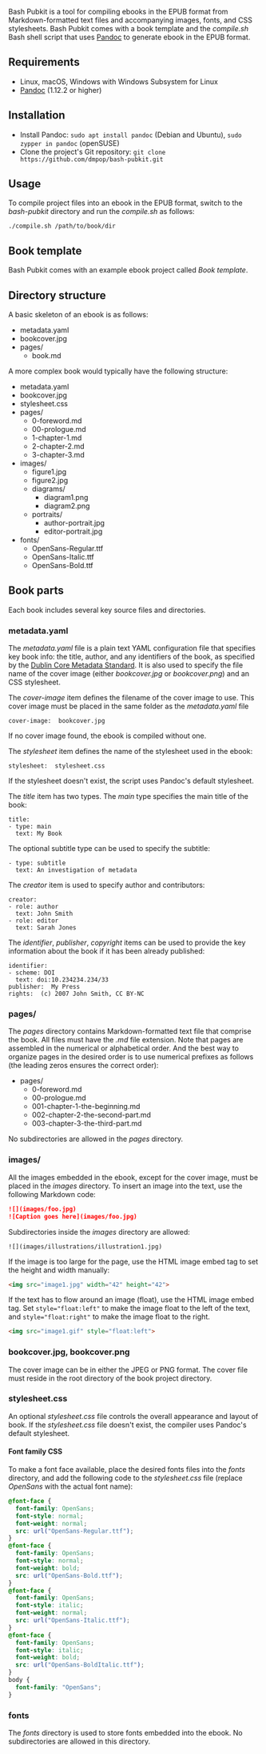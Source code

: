 Bash Pubkit is a tool for compiling ebooks in the EPUB format from Markdown-formatted text files and accompanying images, fonts, and CSS stylesheets. Bash Pubkit comes with a book template and the _compile.sh_ Bash shell script that uses [Pandoc](http://johnmacfarlane.net/pandoc/) to generate ebook in the EPUB format.

## Requirements

- Linux, macOS, Windows with Windows Subsystem for Linux
- [Pandoc](http://johnmacfarlane.net/pandoc/) (1.12.2 or higher)

## Installation

- Install Pandoc: `sudo apt install pandoc` (Debian and Ubuntu), `sudo zypper in pandoc` (openSUSE)
- Clone the project's Git repository: `git clone https://github.com/dmpop/bash-pubkit.git`

## Usage

To compile project files into an ebook in the EPUB format, switch to the _bash-pubkit_ directory and run the _compile.sh_ as follows:

    ./compile.sh /path/to/book/dir

## Book template

Bash Pubkit comes with an example ebook project called _Book template_.

## Directory structure

A basic skeleton of an ebook is as follows:

- metadata.yaml
- bookcover.jpg
- pages/
  - book.md

A more complex book would typically have the following structure:

- metadata.yaml
- bookcover.jpg
- stylesheet.css
- pages/
  - 0-foreword.md
  - 00-prologue.md
  - 1-chapter-1.md
  - 2-chapter-2.md
  - 3-chapter-3.md
- images/
  - figure1.jpg
  - figure2.jpg
  - diagrams/
    - diagram1.png
    - diagram2.png
  - portraits/
    - author-portrait.jpg
    - editor-portrait.jpg
- fonts/
  - OpenSans-Regular.ttf
  - OpenSans-Italic.ttf
  - OpenSans-Bold.ttf

## Book parts

Each book includes several key source files and directories.

### metadata.yaml

The _metadata.yaml_ file is a plain text YAML configuration file that specifies key book info: the title, author, and any identifiers of the book, as specified by the [Dublin Core Metadata Standard](http://dublincore.org/documents/dces/). It is also used to specify the file name of the cover image (either _bookcover.jpg_ or _bookcover.png_) and an CSS stylesheet.

The _cover-image_ item defines the filename of the cover image to use. This cover image must be placed in the same folder as the _metadata.yaml_ file

    cover-image:  bookcover.jpg

If no cover image found, the ebook is compiled without one.

The _stylesheet_ item defines the name of the stylesheet used in the ebook:

    stylesheet:  stylesheet.css

If the stylesheet  doesn't exist, the script uses Pandoc's default stylesheet.

The _title_ item has two types. The _main_ type specifies the main title of the book:

    title:
    - type: main
      text: My Book

The optional subtitle type can be used to specify the subtitle:

    - type: subtitle
      text: An investigation of metadata

The _creator_ item is used to specify author and contributors:

    creator:
    - role: author
      text: John Smith
    - role: editor
      text: Sarah Jones

The _identifier_, _publisher_, _copyright_ items can be used to provide the key information about the book if it has been already published:

    identifier:
    - scheme: DOI
      text: doi:10.234234.234/33
    publisher:  My Press
    rights:  (c) 2007 John Smith, CC BY-NC

### pages/

The _pages_ directory contains Markdown-formatted text file that comprise the book. All files must have the _.md_ file extension. Note that pages are assembled in the numerical or alphabetical order. And the best way to organize pages in the desired order is to use numerical prefixes as follows (the leading zeros ensures the correct order):

- pages/
  - 0-foreword.md
  - 00-prologue.md
  - 001-chapter-1-the-beginning.md
  - 002-chapter-2-the-second-part.md
  - 003-chapter-3-the-third-part.md

No subdirectories are allowed in the _pages_ directory.

### images/

All the images embedded in the ebook, except for the cover image, must be placed in the _images_  directory. To insert an image into the text, use the following Markdown code:

```markdown
![](images/foo.jpg)
![Caption goes here](images/foo.jpg)
```

Subdirectories inside the _images_ directory are allowed:

    ![](images/illustrations/illustration1.jpg)

If the image is too large for the page, use the HTML image embed tag to set the height and width manually:

```html
<img src="image1.jpg" width="42" height="42">
```

If the text has to flow around an image (float), use the HTML image embed tag. Set `style="float:left"` to make the image float to the left of the text, and `style="float:right"` to make the image float to the right.

```html
<img src="image1.gif" style="float:left">
```

### bookcover.jpg, bookcover.png

The cover image can be in either the JPEG or PNG format. The cover file must reside in the root directory of the book project directory.

### stylesheet.css

An optional _stylesheet.css_ file controls the overall appearance and layout of book. If the _stylesheet.css_ file doesn't exist, the compiler uses Pandoc's default stylesheet.

#### Font family CSS

To make a font face available, place the desired fonts files into the _fonts_ directory, and add the following code to the _stylesheet.css_ file (replace _OpenSans_ with the actual font name): 

```css
@font-face {
  font-family: OpenSans;
  font-style: normal;
  font-weight: normal;
  src: url("OpenSans-Regular.ttf");
}
@font-face {
  font-family: OpenSans;
  font-style: normal;
  font-weight: bold;
  src: url("OpenSans-Bold.ttf");
}
@font-face {
  font-family: OpenSans;
  font-style: italic;
  font-weight: normal;
  src: url("OpenSans-Italic.ttf");
}
@font-face {
  font-family: OpenSans;
  font-style: italic;
  font-weight: bold;
  src: url("OpenSans-BoldItalic.ttf");
}
body {
  font-family: "OpenSans";
}
```

### fonts

The _fonts_ directory is used to store fonts embedded into the ebook. No subdirectories are allowed in this directory.